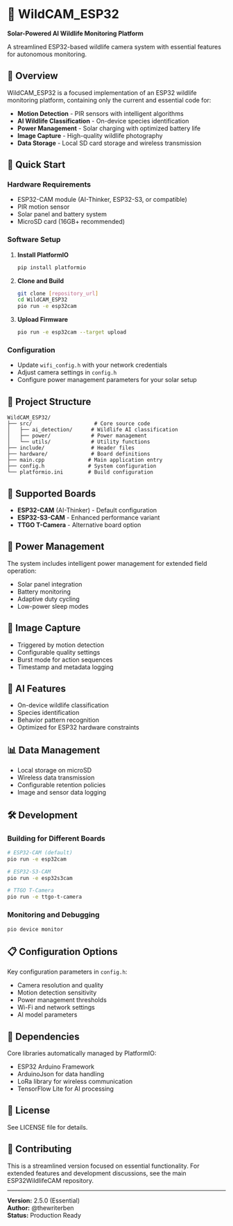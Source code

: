 # 🦌 WildCAM_ESP32

**Solar-Powered AI Wildlife Monitoring Platform**

A streamlined ESP32-based wildlife camera system with essential features for autonomous monitoring.

## 🎯 Overview

WildCAM_ESP32 is a focused implementation of an ESP32 wildlife monitoring platform, containing only the current and essential code for:

- **Motion Detection** - PIR sensors with intelligent algorithms
- **AI Wildlife Classification** - On-device species identification 
- **Power Management** - Solar charging with optimized battery life
- **Image Capture** - High-quality wildlife photography
- **Data Storage** - Local SD card storage and wireless transmission

## 🚀 Quick Start

### Hardware Requirements
- ESP32-CAM module (AI-Thinker, ESP32-S3, or compatible)
- PIR motion sensor
- Solar panel and battery system
- MicroSD card (16GB+ recommended)

### Software Setup
1. **Install PlatformIO**
   ```bash
   pip install platformio
   ```

2. **Clone and Build**
   ```bash
   git clone [repository_url]
   cd WildCAM_ESP32
   pio run -e esp32cam
   ```

3. **Upload Firmware**
   ```bash
   pio run -e esp32cam --target upload
   ```

### Configuration
- Update `wifi_config.h` with your network credentials
- Adjust camera settings in `config.h`
- Configure power management parameters for your solar setup

## 📁 Project Structure

```
WildCAM_ESP32/
├── src/                    # Core source code
│   ├── ai_detection/      # Wildlife AI classification
│   ├── power/             # Power management
│   └── utils/             # Utility functions
├── include/               # Header files
├── hardware/              # Board definitions
├── main.cpp              # Main application entry
├── config.h              # System configuration
└── platformio.ini        # Build configuration
```

## 🔧 Supported Boards

- **ESP32-CAM** (AI-Thinker) - Default configuration
- **ESP32-S3-CAM** - Enhanced performance variant
- **TTGO T-Camera** - Alternative board option

## 🔋 Power Management

The system includes intelligent power management for extended field operation:
- Solar panel integration
- Battery monitoring
- Adaptive duty cycling
- Low-power sleep modes

## 📸 Image Capture

- Triggered by motion detection
- Configurable quality settings
- Burst mode for action sequences
- Timestamp and metadata logging

## 🤖 AI Features

- On-device wildlife classification
- Species identification
- Behavior pattern recognition
- Optimized for ESP32 hardware constraints

## 📊 Data Management

- Local storage on microSD
- Wireless data transmission
- Configurable retention policies
- Image and sensor data logging

## 🛠️ Development

### Building for Different Boards
```bash
# ESP32-CAM (default)
pio run -e esp32cam

# ESP32-S3-CAM
pio run -e esp32s3cam

# TTGO T-Camera
pio run -e ttgo-t-camera
```

### Monitoring and Debugging
```bash
pio device monitor
```

## 📋 Configuration Options

Key configuration parameters in `config.h`:
- Camera resolution and quality
- Motion detection sensitivity
- Power management thresholds
- Wi-Fi and network settings
- AI model parameters

## 🔗 Dependencies

Core libraries automatically managed by PlatformIO:
- ESP32 Arduino Framework
- ArduinoJson for data handling
- LoRa library for wireless communication
- TensorFlow Lite for AI processing

## 📄 License

See LICENSE file for details.

## 🤝 Contributing

This is a streamlined version focused on essential functionality. For extended features and development discussions, see the main ESP32WildlifeCAM repository.

---

**Version:** 2.5.0 (Essential)  
**Author:** @thewriterben  
**Status:** Production Ready